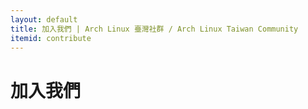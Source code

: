 ```yaml
---
layout: default
title: 加入我們 | Arch Linux 臺灣社群 / Arch Linux Taiwan Community
itemid: contribute
---
```


# 加入我們

